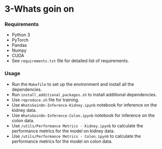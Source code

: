 # 3-Whats goin on

### Requirements
- Python 3
- PyTorch
- Pandas
- Numpy
- CUDA
- See `requirements.txt` file for detailed list of requirements.

### Usage
- Run the `Makefile` to set up the environment and install all the dependencies.
- Run `install_additional_packages.sh` to install additional dependencies.
- Use `reproduce.sh` file for training.
- Use `WhatsGoinOn-Inference-Kidney.ipynb` notebook for inference on the kidney data.
- Use `WhatsGoinOn-Inference-Colon.ipynb` notebook for inference on the colon data.
- Use `/utils/Performance Metrics - Kidney.ipynb` to calculate the performance metrics for the model on kidney data.
- Use `/utils/Performance Metrics - Colon.ipynb` to calculate the performance metrics for the model on colon data.
